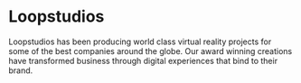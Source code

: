 # Loopstudios
Loopstudios has been producing world class virtual reality projects for some of the best companies around the globe. Our award winning creations have transformed business through digital experiences that bind to their brand.
